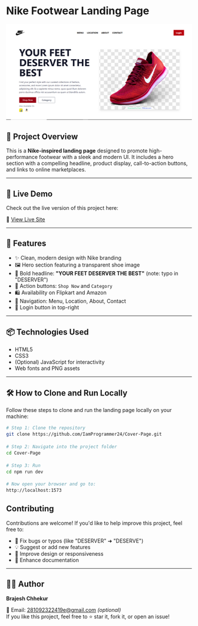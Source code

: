 # Nike Footwear Landing Page

![Cover](src/assets/CoverPage.png)

## 📝 Project Overview

This is a **Nike-inspired landing page** designed to promote high-performance footwear with a sleek and modern UI. It includes a hero section with a compelling headline, product display, call-to-action buttons, and links to online marketplaces.

---

## 🚀 Live Demo

Check out the live version of this project here:

🔗 [View Live Site](https://cover-page.onrender.com/)

---

## 🚀 Features

- ✨ Clean, modern design with Nike branding
- 🖼️ Hero section featuring a transparent shoe image
- 📢 Bold headline: **"YOUR FEET DESERVER THE BEST"** (note: typo in "DESERVER")
- 🛒 Action buttons: `Shop Now` and `Category`
- 🛍️ Availability on Flipkart and Amazon
- 🔗 Navigation: Menu, Location, About, Contact
- 🔐 Login button in top-right

---

## 📦 Technologies Used

- HTML5
- CSS3
- (Optional) JavaScript for interactivity
- Web fonts and PNG assets

---

## 🛠️ How to Clone and Run Locally

Follow these steps to clone and run the landing page locally on your machine:

```bash
# Step 1: Clone the repository
git clone https://github.com/IamProgrammer24/Cover-Page.git

# Step 2: Navigate into the project folder
cd Cover-Page

# Step 3: Run
cd npm run dev

# Now open your browser and go to:
http://localhost:1573

```

## Contributing

Contributions are welcome! If you'd like to help improve this project, feel free to:

- 🔧 Fix bugs or typos (like "DESERVER" ➜ "DESERVE")
- 💡 Suggest or add new features
- 🧪 Improve design or responsiveness
- 📝 Enhance documentation

---

## 👨‍💻 Author

**Brajesh Chhekur**

📧 Email: 281092322419e@gmail.com _(optional)_  
If you like this project, feel free to ⭐ star it, fork it, or open an issue!
